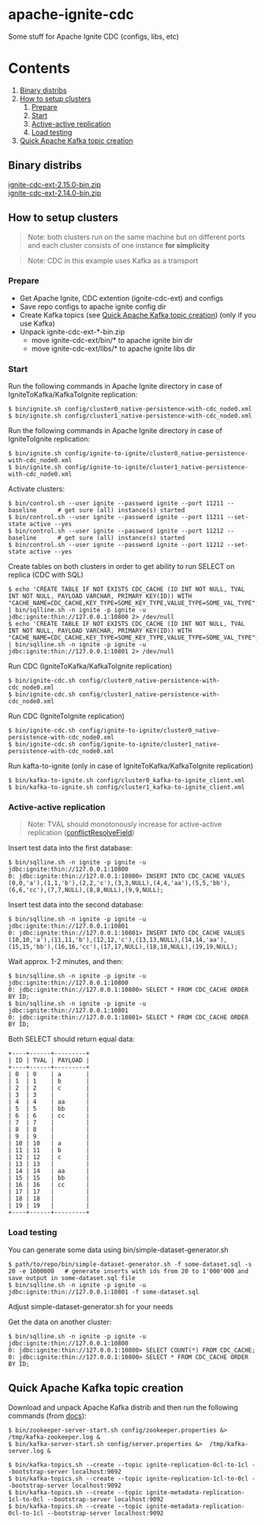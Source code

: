 # apache-ignite-cdc
Some stuff for Apache Ignite CDC (configs, libs, etc)

# Contents
1. [Binary distribs](#binary-distribs)
2. [How to setup clusters](#how-to-setup-clusters)
   1. [Prepare](#prepare)
   2. [Start](#start)
   3. [Active-active replication](#active-active-replication)
   4. [Load testing](#load-testing)
3. [Quick Apache Kafka topic creation](#quick-apache-kafka-topic-creation)
   

## Binary distribs
[ignite-cdc-ext-2.15.0-bin.zip](http://niflscud.red/static/distrib/ignite-cdc-ext-2.15.0-bin.zip) \
[ignite-cdc-ext-2.14.0-bin.zip](http://niflscud.red/static/distrib/ignite-cdc-ext-2.14.0-bin.zip)

## How to setup clusters

> Note: both clusters run on the same machine but on different ports and each cluster consists of one instance **for simplicity**

> Note: CDC in this example uses Kafka as a transport
### Prepare
- Get Apache Ignite, CDC extention (ignite-cdc-ext) and configs
- Save repo configs to apache ignite config dir
- Create Kafka topics (see [Quick Apache Kafka topic creation](#quick-apache-kafka-topic-creation)) (only if you use Kafka)
- Unpack ignite-cdc-ext-*-bin.zip
    - move ignite-cdc-ext/bin/\* to apache ignite bin dir
    - move ignite-cdc-ext/libs/\* to apache ignite libs dir

### Start
Run the following commands in Apache Ignite directory in case of IgniteToKafka/KafkaToIgnite replication:
```
$ bin/ignite.sh config/cluster0_native-persistence-with-cdc_node0.xml
$ bin/ignite.sh config/cluster1_native-persistence-with-cdc_node0.xml
```
Run the following commands in Apache Ignite directory in case of IgniteToIgnite replication:
```
$ bin/ignite.sh config/ignite-to-ignite/cluster0_native-persistence-with-cdc_node0.xml
$ bin/ignite.sh config/ignite-to-ignite/cluster1_native-persistence-with-cdc_node0.xml
```

Activate clusters:
```
$ bin/control.sh --user ignite --password ignite --port 11211 --baseline      # get sure (all) instance(s) started
$ bin/control.sh --user ignite --password ignite --port 11211 --set-state active --yes
$ bin/control.sh --user ignite --password ignite --port 11212 --baseline      # get sure (all) instance(s) started
$ bin/control.sh --user ignite --password ignite --port 11212 --set-state active --yes
```

Create tables on both clusters in order to get ability to run SELECT on replica (CDC with SQL)
```
$ echo 'CREATE TABLE IF NOT EXISTS CDC_CACHE (ID INT NOT NULL, TVAL INT NOT NULL, PAYLOAD VARCHAR, PRIMARY KEY(ID)) WITH "CACHE_NAME=CDC_CACHE,KEY_TYPE=SOME_KEY_TYPE,VALUE_TYPE=SOME_VAL_TYPE";' | bin/sqlline.sh -n ignite -p ignite -u jdbc:ignite:thin://127.0.0.1:10800 2> /dev/null
$ echo 'CREATE TABLE IF NOT EXISTS CDC_CACHE (ID INT NOT NULL, TVAL INT NOT NULL, PAYLOAD VARCHAR, PRIMARY KEY(ID)) WITH "CACHE_NAME=CDC_CACHE,KEY_TYPE=SOME_KEY_TYPE,VALUE_TYPE=SOME_VAL_TYPE";' | bin/sqlline.sh -n ignite -p ignite -u jdbc:ignite:thin://127.0.0.1:10801 2> /dev/null
```
Run CDC (IgniteToKafka/KafkaToIgnite replication)
```
$ bin/ignite-cdc.sh config/cluster0_native-persistence-with-cdc_node0.xml
$ bin/ignite-cdc.sh config/cluster1_native-persistence-with-cdc_node0.xml
```
Run CDC (IgniteToIgnite replication)
```
$ bin/ignite-cdc.sh config/ignite-to-ignite/cluster0_native-persistence-with-cdc_node0.xml
$ bin/ignite-cdc.sh config/ignite-to-ignite/cluster1_native-persistence-with-cdc_node0.xml
```

Run kafta-to-ignite (only in case of IgniteToKafka/KafkaToIgnite replication)
```
$ bin/kafka-to-ignite.sh config/cluster0_kafka-to-ignite_client.xml
$ bin/kafka-to-ignite.sh config/cluster1_kafka-to-ignite_client.xml
```

### Active-active replication
> Note: TVAL should monotonously increase for active-active replication ([conflictResolveField](https://ignite.apache.org/docs/latest/extensions-and-integrations/change-data-capture-extensions#cacheversionconflictresolver-implementation))

Insert test data into the first database:
```
$ bin/sqlline.sh -n ignite -p ignite -u jdbc:ignite:thin://127.0.0.1:10800
0: jdbc:ignite:thin://127.0.0.1:10800> INSERT INTO CDC_CACHE VALUES (0,0,'a'),(1,1,'b'),(2,2,'c'),(3,3,NULL),(4,4,'aa'),(5,5,'bb'),(6,6,'cc'),(7,7,NULL),(8,8,NULL),(9,9,NULL);
```
Insert test data into the second database:
```
$ bin/sqlline.sh -n ignite -p ignite -u jdbc:ignite:thin://127.0.0.1:10801
0: jdbc:ignite:thin://127.0.0.1:10801> INSERT INTO CDC_CACHE VALUES (10,10,'a'),(11,11,'b'),(12,12,'c'),(13,13,NULL),(14,14,'aa'),(15,15,'bb'),(16,16,'cc'),(17,17,NULL),(18,18,NULL),(19,19,NULL);
```
Wait approx. 1-2 minutes, and then:
```
$ bin/sqlline.sh -n ignite -p ignite -u jdbc:ignite:thin://127.0.0.1:10800
0: jdbc:ignite:thin://127.0.0.1:10800> SELECT * FROM CDC_CACHE ORDER BY ID;
$ bin/sqlline.sh -n ignite -p ignite -u jdbc:ignite:thin://127.0.0.1:10801
0: jdbc:ignite:thin://127.0.0.1:10801> SELECT * FROM CDC_CACHE ORDER BY ID;
```
Both SELECT should return equal data:
```
+----+------+---------+
| ID | TVAL | PAYLOAD |
+----+------+---------+
| 0  | 0    | a       |
| 1  | 1    | b       |
| 2  | 2    | c       |
| 3  | 3    |         |
| 4  | 4    | aa      |
| 5  | 5    | bb      |
| 6  | 6    | cc      |
| 7  | 7    |         |
| 8  | 8    |         |
| 9  | 9    |         |
| 10 | 10   | a       |
| 11 | 11   | b       |
| 12 | 12   | c       |
| 13 | 13   |         |
| 14 | 14   | aa      |
| 15 | 15   | bb      |
| 16 | 16   | cc      |
| 17 | 17   |         |
| 18 | 18   |         |
| 19 | 19   |         |
+----+------+---------+
```
### Load testing
You can generate some data using bin/simple-dataset-generator.sh
```
$ path/to/repo/bin/simple-dataset-generator.sh -f some-dataset.sql -s 20 -e 1000000   # generate inserts with ids from 20 to 1'000'000 and save output in some-dataset.sql file
$ bin/sqlline.sh -n ignite -p ignite -u jdbc:ignite:thin://127.0.0.1:10801 -f some-dataset.sql
```
Adjust simple-dataset-generator.sh for your needs

Get the data on another cluster:
```
$ bin/sqlline.sh -n ignite -p ignite -u jdbc:ignite:thin://127.0.0.1:10800
0: jdbc:ignite:thin://127.0.0.1:10800> SELECT COUNT(*) FROM CDC_CACHE;
0: jdbc:ignite:thin://127.0.0.1:10800> SELECT * FROM CDC_CACHE ORDER BY ID;
```

## Quick Apache Kafka topic creation
Download and unpack Apache Kafka distrib and then run the following commands (from [docs](https://kafka.apache.org/documentation/#quickstart)):
```
$ bin/zookeeper-server-start.sh config/zookeeper.properties &> /tmp/kafka-zookeeper.log &
$ bin/kafka-server-start.sh config/server.properties &>  /tmp/kafka-server.log &

$ bin/kafka-topics.sh --create --topic ignite-replication-0cl-to-1cl --bootstrap-server localhost:9092
$ bin/kafka-topics.sh --create --topic ignite-replication-1cl-to-0cl --bootstrap-server localhost:9092
$ bin/kafka-topics.sh --create --topic ignite-metadata-replication-1cl-to-0cl --bootstrap-server localhost:9092
$ bin/kafka-topics.sh --create --topic ignite-metadata-replication-0cl-to-1cl --bootstrap-server localhost:9092
```
